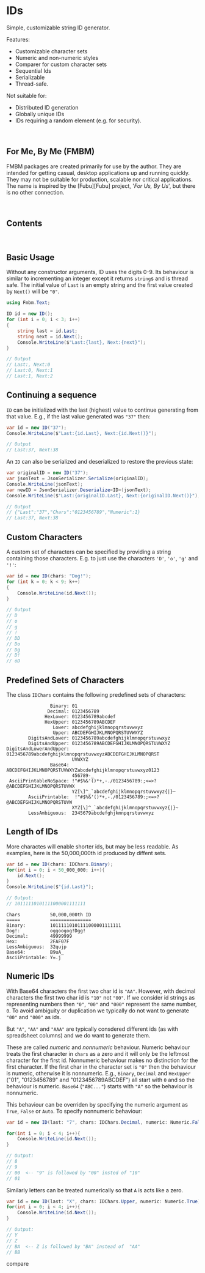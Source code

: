 # IDs

Simple, customizable string ID generator.

Features:

* Customizable character sets
* Numeric and non-numeric styles
* Comparer for custom character sets
* Sequential Ids
* Serializable
* Thread-safe.

Not suitable for:

* Distributed ID generation
* Globally unique IDs
* IDs requiring a random element (e.g. for security).

&nbsp;

For Me, By Me (FMBM)
--------------------

FMBM packages are created primarily for use by the author.  They are intended
for getting casual, desktop applications up and running quickly.  They may not
be suitable for production, scalable nor critical applications. The name is
inspired by the [Fubu][Fubu] project, '_For Us, By Us_', but there is no other
connection.

&nbsp;

Contents
--------

&nbsp;

Basic Usage
-----------

Without any constructor arguments, ID uses the digits 0-9.  Its behaviour is similar to incrementing an integer except it returns `string`s and is thread safe.  The initial value of `Last` is an empty string and the first value 
created by `Next()` will be `"0"`.

```csharp
using Fmbm.Text;

ID id = new ID();
for (int i = 0; i < 3; i++)
{
    string last = id.Last;
    string next = id.Next();
    Console.WriteLine($"Last:{last}, Next:{next}");
}

// Output
// Last:, Next:0
// Last:0, Next:1
// Last:1, Next:2
```

Continuing a sequence
---------------------

`ID` can be initialized with the last (highest) value to continue generating
from that value.  E.g., if the last value generated was `"37"` then:

```csharp
var id = new ID("37");
Console.WriteLine($"Last:{id.Last}, Next:{id.Next()}");

// Output
// Last:37, Next:38
```

An `ID` can also be serialized and deserialized to restore the previous state:

```csharp
var originalID = new ID("37");
var jsonText = JsonSerializer.Serialize(originalID);
Console.WriteLine(jsonText);
var newID = JsonSerializer.Deserialize<ID>(jsonText);
Console.WriteLine($"Last:{originalID.Last}, Next:{originalID.Next()}");

// Output
// {"Last":"37","Chars":"0123456789","Numeric":1}
// Last:37, Next:38
```

Custom Characters
-----------------

A custom set of characters can be specified by providing a string containing
those characters.  E.g. to just use the characters `'D'`, `'o'`, `'g'` and
`'!'`:

```csharp
var id = new ID(chars: "Dog!");
for (int k = 0; k < 9; k++)
{
    Console.WriteLine(id.Next());
}

// Output
// D
// o
// g
// !
// DD
// Do
// Dg
// D!
// oD
```

Predefined Sets of Characters
-----------------------------

The class `IDChars` contains the following predefined sets of characters:

```text
                Binary: 01
               Decimal: 0123456789
              HexLower: 0123456789abcdef
              HexUpper: 0123456789ABCDEF
                 Lower: abcdefghijklmnopqrstuvwxyz
                 Upper: ABCDEFGHIJKLMNOPQRSTUVWXYZ
        DigitsAndLower: 0123456789abcdefghijklmnopqrstuvwxyz
        DigitsAndUpper: 0123456789ABCDEFGHIJKLMNOPQRSTUVWXYZ
DigitsAndLowerAndUpper: 0123456789abcdefghijklmnopqrstuvwxyzABCDEFGHIJKLMNOPQRST
                        UVWXYZ
                Base64: ABCDEFGHIJKLMNOPQRSTUVWXYZabcdefghijklmnopqrstuvwxyz0123
                        456789-_
 AsciiPrintableNoSpace: !"#$%&'()*+,-./0123456789:;<=>?@ABCDEFGHIJKLMNOPQRSTUVWX
                        YZ[\]^_`abcdefghijklmnopqrstuvwxyz{|}~
        AsciiPrintable:  !"#$%&'()*+,-./0123456789:;<=>?@ABCDEFGHIJKLMNOPQRSTUVW
                        XYZ[\]^_`abcdefghijklmnopqrstuvwxyz{|}~
        LessAmbiguous:  2345679abcdefghjkmnpqrstuvwxyz

```

Length of IDs
-------------

More charactes will enable shorter ids, but may be less readable.  As examples,
here is the 50,000,000th id produced by diffent sets.

```csharp
var id = new ID(chars: IDChars.Binary);
for(int i = 0; i < 50_000_000; i++){
    id.Next();
}
Console.WriteLine($"{id.Last}");

// Output:
// 10111110101111000001111111
```

```text
Chars           50,000,000th ID
=====           ===============
Binary:         10111110101111000001111111
Dog!:           oggoogog!Dgg! 
Decimal:        49999999
Hex:            2FAF07F
LessAmbiguous:  32qujp
Base64:         B9uA_
AsciiPrintable: Y=.j
```

Numeric IDs
-----------

With Base64 characters the first two char id is `"AA"`.  However, with
decimal characters the first two char id is `"10"` not `"00"`.  If we consider
id strings as representing numbers then `"0"`, `"00"` and `"000"` represent the same number, `0`.  To avoid ambiguity or duplication we typically do not want to
generate `"00"` and `"000"` as ids.

But `"A"`, `"AA"` and `"AAA"` are typically consdered different ids (as with
spreadsheet columns) and we do want to generate them.

These are called  _numeric_ and _nonnumeric_ behaviour.  Numeric behaviour
treats the first character in `chars` as a zero and it will only be the leftmost character for the first id.  Nonnumeric behaviour makes no distinction for the
first character.  If the first char in the character set is `"0"` then the
behaviour is numeric, otherwise it is nonnumeric.  E.g., `Binary`, `Decimal` and
`HexUpper` ("01", "0123456789" and "0123456789ABCDEF") all start with `0` and so
the behaviour is numeric. `Base64` (`"ABC..."`) starts with `"A"` so the
behaviour is nonnumeric.

This behaviour can be overriden by specifying the numeric argument as `True`,
`False` or `Auto`. To specify nonnumeric behaviour:

```csharp
var id = new ID(last: "7", chars: IDChars.Decimal, numeric: Numeric.False);

for(int i = 0; i < 4; i++){
    Console.WriteLine(id.Next());
}

// Output:
// 8
// 9
// 00  <-- "9" is followed by "00" insted of "10"
// 01
```

Similarly letters can be treated numerically so that `A` is acts like a zero.

```csharp
var id = new ID(last: "X", chars: IDChars.Upper, numeric: Numeric.True);
for(int i = 0; i < 4; i++){
    Console.WriteLine(id.Next());
}

// Output:
// Y
// Z
// BA  <-- Z is followed by "BA" instead of  "AA"
// BB
```


compare

